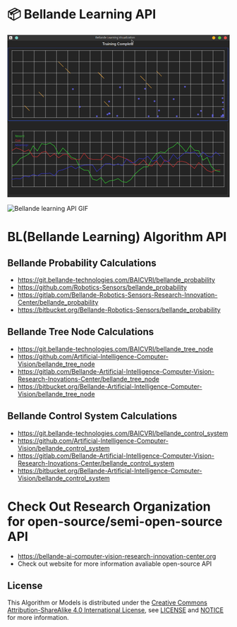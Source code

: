 # 📦 Bellande Learning API

![Bellande learning API](./bellande_learning_api.png)

![Bellande learning API GIF](./bellande_learning_api_gif.gif)

# BL(Bellande Learning) Algorithm API
## Bellande Probability Calculations
- https://git.bellande-technologies.com/BAICVRI/bellande_probability
- https://github.com/Robotics-Sensors/bellande_probability
- https://gitlab.com/Bellande-Robotics-Sensors-Research-Innovation-Center/bellande_probability
- https://bitbucket.org/Bellande-Robotics-Sensors/bellande_probability

## Bellande Tree Node Calculations
- https://git.bellande-technologies.com/BAICVRI/bellande_tree_node
- https://github.com/Artificial-Intelligence-Computer-Vision/bellande_tree_node
- https://gitlab.com/Bellande-Artificial-Intelligence-Computer-Vision-Research-Inovations-Center/bellande_tree_node
- https://bitbucket.org/Bellande-Artificial-Intelligence-Computer-Vision/bellande_tree_node

## Bellande Control System Calculations
- https://git.bellande-technologies.com/BAICVRI/bellande_control_system
- https://github.com/Artificial-Intelligence-Computer-Vision/bellande_control_system
- https://gitlab.com/Bellande-Artificial-Intelligence-Computer-Vision-Research-Inovations-Center/bellande_control_system
- https://bitbucket.org/Bellande-Artificial-Intelligence-Computer-Vision/bellande_control_system

# Check Out Research Organization for open-source/semi-open-source API
- https://bellande-ai-computer-vision-research-innovation-center.org
- Check out website for more information avaliable open-source API 

## License
This Algorithm or Models is distributed under the [Creative Commons Attribution-ShareAlike 4.0 International License](http://creativecommons.org/licenses/by-sa/4.0/), see [LICENSE](https://github.com/Artificial-Intelligence-Computer-Vision/bellande_learning/blob/main/LICENSE) and [NOTICE](https://github.com/Artificial-Intelligence-Computer-Vision/bellande_learning/blob/main/LICENSE) for more information.
